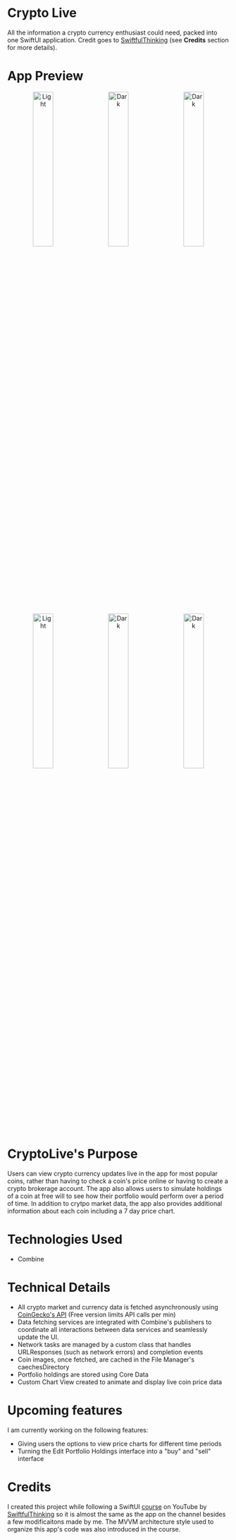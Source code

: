 # Crypto Live
All the information a crypto currency enthusiast could need, packed into one SwiftUI application. Credit goes to [SwiftfulThinking](https://www.youtube.com/@SwiftfulThinking]SwiftfulThinking) (see **Credits** section for more details).

# App Preview
<p align="center">
  <img alt="Light" src="https://imgur.com/zfTrjgD.gif" width="30%">
&nbsp; &nbsp;
  <img alt="Dark" src="https://imgur.com/wEO6BqK.gif" width="30%">
&nbsp; &nbsp;
  <img alt="Dark" src="https://imgur.com/k3UHLI6.gif" width="30%">
</p>

<p align="center">
  <img alt="Light" src="https://imgur.com/ednhLDU.gif" width="30%">
&nbsp; &nbsp;
  <img alt="Dark" src="https://imgur.com/MPQ4WxP.gif" width="30%">
&nbsp; &nbsp;
  <img alt="Dark" src="https://imgur.com/qiXtZiZ.gif" width="30%">
</p>

# CryptoLive's Purpose
Users can view crypto currency updates live in the app for most popular coins, rather than having to check a coin's price online or having to create a crypto brokerage account. The app also allows users to simulate holdings of a coin at free will to see how their portfolio would perform over a period of time. In addition to crytpo market data, the app also provides additional information about each coin including a 7 day price chart.

# Technologies Used
- Combine 

# Technical Details
- All crypto market and currency data is fetched asynchronously using [CoinGecko's API](https://www.coingecko.com/en/api) (Free version limits API calls per min)
- Data fetching services are integrated with Combine's publishers to coordinate all interactions between data services and seamlessly update the UI.
- Network tasks are managed by a custom class that handles URLResponses (such as network errors) and completion events
- Coin images, once fetched, are cached in the File Manager's caechesDirectory
- Portfolio holdings are stored using Core Data
- Custom Chart View created to animate and display live coin price data

# Upcoming features
I am currently working on the following features:
- Giving users the options to view price charts for different time periods
- Turning the Edit Portfolio Holdings interface into a "buy" and "sell" interface

# Credits
I created this project while following a SwiftUI [course](https://www.youtube.com/playlist?list=PLwvDm4Vfkdphbc3bgy_LpLRQ9DDfFGcFu) on YouTube by [SwiftfulThinking](https://www.youtube.com/@SwiftfulThinking]SwiftfulThinking) so it is almost the same as the app on the channel besides a few modificaitons made by me. The MVVM architecture style used to organize this app's code was also introduced in the course.
